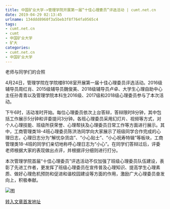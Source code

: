 ```yaml
---
title: 中国矿业大学->管理学院开展第一届“十佳心理委员”评选活动 | cumt.net.cn
date: 2019-04-29 02:13:45
urlname: 134ddd8960f3a5beb3f8f764fa9565c4
tags: 
- cumt.net.cn
- cumt
- 中国矿业大学
- 矿大
categories:
- cumt.net.cn
- 中国矿业大学
---
```


老师与同学们的合照

4月24日，管理学院在学院楼B108室开展第一届十佳心理委员评选活动。2016级辅导员周红肖、2015级辅导员魏俊美、2018级辅导员卢卓、大学生心理自助中心主任孙青青以及管理学院本科生2016级、2017级和2018级心理委员参与了本次活动。

下午6时，活动准时开始。每位心理委员依次上台答辩，答辩限时8分钟，其中包括工作展示5分钟和评委提问3分钟。各班心理委员采用幻灯片、视频等方式，对个人心理技能、班级所获荣誉、心理帮扶及心理委员日常工作等方面进行展示。其中，工商管理类18-4班心理委员陈洪浩同学向大家展示了班级同学合作完成的心理日志，心理日志分为“解忧杂货店”、“小心贴士”、“小心祝寿特辑”等板块，工商管理类18-4班的同学们亲切地称呼心理日志为“小心”。在同学们答辩过后，评委老师根据大家的表现做出点评，并根据评分细则进行打分。

本次管理学院首届“十佳心理委员”评选活动不仅加强了班级心理委员队伍建设，表彰了先进工作者，更发挥了班级心理委员在宣传普及心理知识、提高学生心理素质、做好心理危机预防和促进和谐校园建设等方面的作用，激励广大心理委员奋发向上，积极奉献。

![图](http://xwzx.cumt.edu.cn/_upload/article/images/9f/1b/52d0bcd84882b1ecd8cd3439c914/7392852e-88e4-4dbf-b64c-0a2003911dda.jpg)

[转入文章首发地址](http://xwzx.cumt.edu.cn/f7/1f/c523a522015/page.htm)